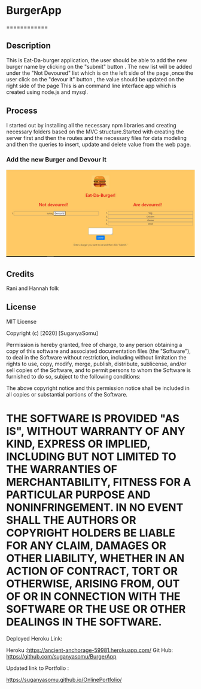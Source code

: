 # BurgerApp
============

## Description

This is Eat-Da-burger application, the user should be able to add the new burger name by clicking on the "submit" button . The new list will be added under the "Not Devoured" list which is on the left side of the page ,once the user click on the "devour it" button , the value should be updated on the right side of the page  This is an command line interface app which is created using node.js and mysql.

## Process

I started out by installing all the necessary npm libraries and creating necessary folders based on the MVC structure.Started with creating the server first and then the routes and the necessary files for data modeling and then the queries to insert, update and delete value from the web page.

  ### Add the new Burger and Devour It 
![Product Name Screen Shot][product-screenshot1]

## Credits

Rani and Hannah folk  

## License

MIT License

Copyright (c) [2020] [SuganyaSomu]

Permission is hereby granted, free of charge, to any person obtaining a copy
of this software and associated documentation files (the "Software"), to deal
in the Software without restriction, including without limitation the rights
to use, copy, modify, merge, publish, distribute, sublicense, and/or sell
copies of the Software, and to permit persons to whom the Software is
furnished to do so, subject to the following conditions:

The above copyright notice and this permission notice shall be included in all
copies or substantial portions of the Software.

THE SOFTWARE IS PROVIDED "AS IS", WITHOUT WARRANTY OF ANY KIND, EXPRESS OR
IMPLIED, INCLUDING BUT NOT LIMITED TO THE WARRANTIES OF MERCHANTABILITY,
FITNESS FOR A PARTICULAR PURPOSE AND NONINFRINGEMENT. IN NO EVENT SHALL THE
AUTHORS OR COPYRIGHT HOLDERS BE LIABLE FOR ANY CLAIM, DAMAGES OR OTHER
LIABILITY, WHETHER IN AN ACTION OF CONTRACT, TORT OR OTHERWISE, ARISING FROM,
OUT OF OR IN CONNECTION WITH THE SOFTWARE OR THE USE OR OTHER DEALINGS IN THE
SOFTWARE.
=======

<!-- MARKDOWN LINKS & IMAGES -->

[product-screenshot1]: public/assets/img/BurgerApp.JPG



Deployed Heroku Link:

Heroku :https://ancient-anchorage-59981.herokuapp.com/
Git Hub: https://github.com/suganyasomu/BurgerApp

Updated link to Portfolio : 

https://suganyasomu.github.io/OnlinePortfolio/


